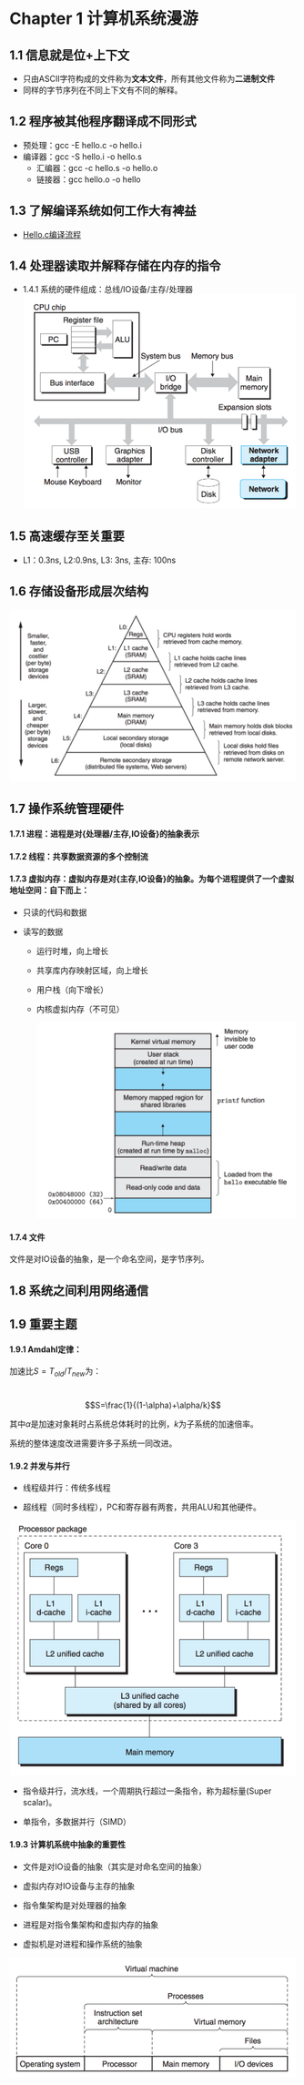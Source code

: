 # Chapter 1 计算机系统漫游

## 1.1 信息就是位+上下文

* 只由ASCII字符构成的文件称为**文本文件**，所有其他文件称为**二进制文件**
* 同样的字节序列在不同上下文有不同的解释。


## 1.2 程序被其他程序翻译成不同形式

* 预处理：gcc -E hello.c -o hello.i
* 编译器：gcc -S hello.i -o hello.s
    * 汇编器：gcc -c hello.s -o hello.o
    * 链接器：gcc hello.o -o hello

## 1.3 了解编译系统如何工作大有裨益
* [Hello.c编译流程](./src/Makefile)

## 1.4 处理器读取并解释存储在内存的指令
* 1.4.1 系统的硬件组成：总线/IO设备/主存/处理器
    ![](images/bus.png)

## 1.5 高速缓存至关重要

* L1：0.3ns, L2:0.9ns, L3: 3ns, 主存: 100ns

## 1.6 存储设备形成层次结构
  ![](images/memory-hierarchy.png)

## 1.7 操作系统管理硬件

#### 1.7.1 进程：进程是对{处理器/主存,IO设备}的抽象表示

#### 1.7.2 线程：共享数据资源的多个控制流

#### 1.7.3 虚拟内存：虚拟内存是对{主存,IO设备}的抽象。为每个进程提供了一个虚拟地址空间：自下而上：

*   只读的代码和数据

*   读写的数据

    * 运行时堆，向上增长

    * 共享库内存映射区域，向上增长

    * 用户栈（向下增长）

    * 内核虚拟内存（不可见）

      ![](images/stack-orgnaize.png)

#### 1.7.4 文件

  文件是对IO设备的抽象，是一个命名空间，是字节序列。

## 1.8 系统之间利用网络通信

## 1.9 重要主题
#### 1.9.1 Amdahl定律：

加速比$S=T_{old}/T_{new}$为：

​	$$S=\frac{1}{(1-\alpha)+\alpha/k}$$

其中$\alpha$是加速对象耗时占系统总体耗时的比例，$k$为子系统的加速倍率。

系统的整体速度改进需要许多子系统一同改进。

#### 1.9.2 并发与并行

* 线程级并行：传统多线程

* 超线程（同时多线程），PC和寄存器有两套，共用ALU和其他硬件。

![](images/hyper-threading.png)

* 指令级并行，流水线，一个周期执行超过一条指令，称为超标量(Super scalar)。

* 单指令，多数据并行（SIMD）

#### 1.9.3 计算机系统中抽象的重要性
* 文件是对IO设备的抽象（其实是对命名空间的抽象）

* 虚拟内存对IO设备与主存的抽象

* 指令集架构是对处理器的抽象

* 进程是对指令集架构和虚拟内存的抽象

* 虚拟机是对进程和操作系统的抽象

![](images/abstraction.png)